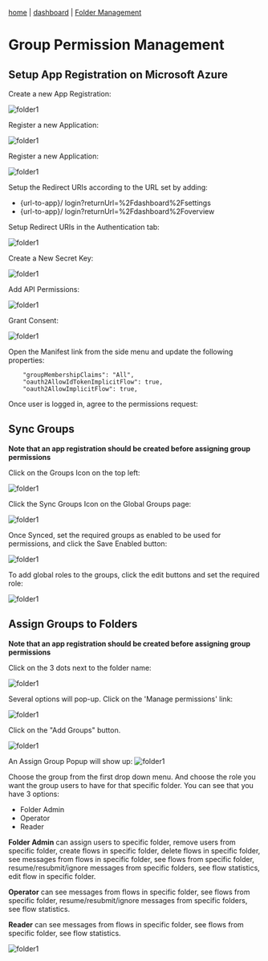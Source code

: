 [home](../README.md) | [dashboard](dashboard.md) | [Folder Management](foldermanagement.md)

# Group Permission Management



## Setup App Registration on Microsoft Azure

Create a new App Registration:

![folder1](../images/dashboard/groupman_1.png)

Register a new Application:

![folder1](../images/dashboard/groupman_2.png)

Register a new Application:

![folder1](../images/dashboard/groupman_3.png)

Setup the Redirect URIs according to the URL set by adding:
-	{url-to-app}/ login?returnUrl=%2Fdashboard%2Fsettings
-	{url-to-app}/ login?returnUrl=%2Fdashboard%2Foverview

Setup Redirect URIs in the Authentication tab:

![folder1](../images/dashboard/groupman_4.png)

Create a New Secret Key:

![folder1](../images/dashboard/groupman_5.png)

Add API Permissions:

![folder1](../images/dashboard/groupman_6.png)

Grant Consent:

![folder1](../images/dashboard/groupman_7.png)

Open the Manifest link from the side menu and update the following properties:

```
    "groupMembershipClaims": "All",
    "oauth2AllowIdTokenImplicitFlow": true,
    "oauth2AllowImplicitFlow": true,
```

Once user is logged in, agree to the permissions request:




## Sync Groups

**Note that an app registration should be created before assigning group permissions**

Click on the Groups Icon on the top left:

![folder1](../images/dashboard/groupman_9.png)
 

Click the Sync Groups Icon on the Global Groups page:

![folder1](../images/dashboard/groupman_10.png)
 

Once Synced, set the required groups as enabled to be used for permissions, and click the Save Enabled button:

![folder1](../images/dashboard/groupman_11.png)

 
To add global roles to the groups, click the edit buttons and set the required role:

![folder1](../images/dashboard/groupman_12.png)




## Assign Groups to Folders

**Note that an app registration should be created before assigning group permissions**


Click on the 3 dots next to the folder name:

![folder1](../images/dashboard/groupman_13.png)

Several options will pop-up. Click on the 'Manage permissions' link:

![folder1](../images/dashboard/groupman_14.png)

Click on the "Add Groups" button.

![folder1](../images/dashboard/groupman_15.png)

An Assign Group Popup will show up:
![folder1](../images/dashboard/groupman_16.png)

Choose the group from the first drop down menu. And choose the role you want the group users to have for that specific folder. You can see that you have 3 options:
- Folder Admin
- Operator
- Reader

**Folder Admin** can assign users to specific folder, remove users from specific folder, create flows in specific folder, delete flows in specific folder, see messages from flows in specific folder, see flows from specific folder, resume/resubmit/ignore messages from specific folders, see flow statistics, edit flow in specific folder.

**Operator** can see messages from flows in specific folder, see flows from specific folder, resume/resubmit/ignore messages from specific folders, see flow statistics.

**Reader** can see messages from flows in specific folder, see flows from specific folder, see flow statistics.

![folder1](../images/dashboard/groupman_17.png)